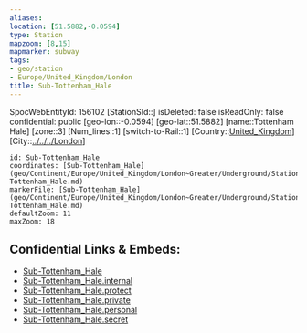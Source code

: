 ```yaml
---
aliases: 
location: [51.5882,-0.0594]
type: Station 
mapzoom: [8,15] 
mapmarker: subway 
tags:
- geo/station
- Europe/United_Kingdom/London
title: Sub-Tottenham_Hale
---
```

SpocWebEntityId: 156102
[StationSId::]
isDeleted: false
isReadOnly: false
confidential: public
[geo-lon::-0.0594]
[geo-lat::51.5882]
[name::Tottenham Hale]
[zone::3]
[Num_lines::1]
[switch-to-Rail::1]
[Country::[United_Kingdom](geo/Continent/Europe/United_Kingdom.md)]
[City::[../../../London](../../../London)]


```leaflet
id: Sub-Tottenham_Hale
coordinates: [Sub-Tottenham_Hale](geo/Continent/Europe/United_Kingdom/London~Greater/Underground/Station/Sub-Tottenham_Hale.md)
markerFile: [Sub-Tottenham_Hale](geo/Continent/Europe/United_Kingdom/London~Greater/Underground/Station/Sub-Tottenham_Hale.md)
defaultZoom: 11 
maxZoom: 18
```


## Confidential Links & Embeds: 
- [Sub-Tottenham_Hale](../../../../../../../../_public/geo/Continent/Europe/United_Kingdom/London~Greater/Underground/Station/Sub-Tottenham_Hale.md) 
- [Sub-Tottenham_Hale.internal](../../../../../../../../_internal/geo/Continent/Europe/United_Kingdom/London~Greater/Underground/Station/Sub-Tottenham_Hale.internal.md) 
- [Sub-Tottenham_Hale.protect](../../../../../../../../_protect/geo/Continent/Europe/United_Kingdom/London~Greater/Underground/Station/Sub-Tottenham_Hale.protect.md) 
- [Sub-Tottenham_Hale.private](../../../../../../../../_private/geo/Continent/Europe/United_Kingdom/London~Greater/Underground/Station/Sub-Tottenham_Hale.private.md) 
- [Sub-Tottenham_Hale.personal](../../../../../../../../_personal/geo/Continent/Europe/United_Kingdom/London~Greater/Underground/Station/Sub-Tottenham_Hale.personal.md) 
- [Sub-Tottenham_Hale.secret](../../../../../../../../_secret/geo/Continent/Europe/United_Kingdom/London~Greater/Underground/Station/Sub-Tottenham_Hale.secret.md) 
